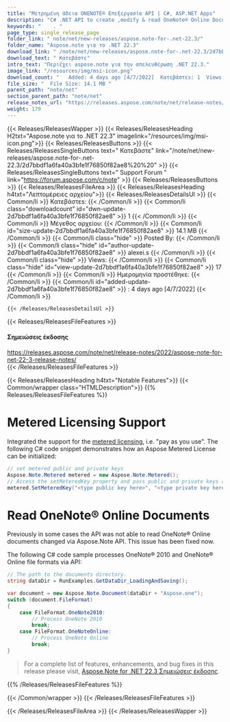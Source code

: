 ```yaml
---
title: "Μετρημένη άδεια ONENOTE® Επεξεργασία API | C#, ASP.NET Apps"
description: "C# .NET API to create ,modify & read OneNote® Online Documents with the option of metered licensing, i.e. pay as you use monthly billing instead of upfront."
keywords: "    . "
page_type: single_release_page
folder_link: " note/net/new-releases/aspose.note-for-.net-22.3/"
folder_name: "Aspose.note για το .NET 22.3"
download_link: " /note/net/new-releases/aspose.note-for-.net-22.3/2d7bbdf1a6fa40a3bfe1f76850f82ae8"
download_text: " Κατεβάστε"
intro_text: "Περιέχει aspose.note για την απελευθέρωση .NET 22.3."
image_link: "/resources/img/msi-icon.png"
download_count: "   Added: 4 days ago [4/7/2022]  Κατεβάστεs: 1  Views: 16"
file_size: "  File Size: 14.1 MB "
parent_path: "note/net"
section_parent_path: "note/net"
release_notes_url: "https://releases.aspose.com/note/net/release-notes/2022/aspose-note-for-net-22-3-release-notes/"
weight: 179
---
```


{{< Releases/ReleasesWapper >}}
{{< Releases/ReleasesHeading H2txt="Aspose.note για το .NET 22.3" imagelink="/resources/img/msi-icon.png">}}
{{< Releases/ReleasesButtons >}}
{{< Releases/ReleasesSingleButtons text=" Κατεβάστε" link="/note/net/new-releases/aspose.note-for-.net-22.3/2d7bbdf1a6fa40a3bfe1f76850f82ae8%20%20" >}}
{{< Releases/ReleasesSingleButtons text=" Support Forum " link="https://forum.aspose.com/c/note" >}}
{{< Releases/ReleasesButtons >}}
{{< Releases/ReleasesFileArea >}}
{{< Releases/ReleasesHeading h4txt="Λεπτομέρειες αρχείου">}}
{{< Releases/ReleasesDetailsUl >}}
{{< Common/li  >}} Κατεβάστεs: {{< /Common/li >}}
{{< Common/li class="downloadcount" id="dwn-update-2d7bbdf1a6fa40a3bfe1f76850f82ae8" >}} 1 {{< /Common/li >}}
{{< Common/li  >}} Μέγεθος αρχείου: {{< /Common/li >}}
{{< Common/li id="size-update-2d7bbdf1a6fa40a3bfe1f76850f82ae8" >}} 14.1 MB {{< /Common/li >}}
{{< Common/li  class="hide" >}} Posted By: {{< /Common/li >}}
{{< Common/li class="hide" id="author-update-2d7bbdf1a6fa40a3bfe1f76850f82ae8" >}} alexei.s {{< /Common/li >}}
{{< Common/li class="hide"  >}} Views: {{< /Common/li >}}
{{< Common/li class="hide" id="view-update-2d7bbdf1a6fa40a3bfe1f76850f82ae8" >}} 17 {{< /Common/li >}}
{{< Common/li  >}} Ημερομηνία προστέθηκε: {{< /Common/li >}}
{{< Common/li id="added-update-2d7bbdf1a6fa40a3bfe1f76850f82ae8" >}} : 4 days ago [4/7/2022] {{< /Common/li >}}

    {{< /Releases/ReleasesDetailsUl >}}

{{< Releases/ReleasesFileFeatures >}}
<h4>Σημειώσεις έκδοσης</h4><div><a href="https://releases.aspose.com/note/net/release-notes/2022/aspose-note-for-net-22-3-release-notes/">https://releases.aspose.com/note/net/release-notes/2022/aspose-note-for-net-22-3-release-notes/</a></div>
{{< /Releases/ReleasesFileFeatures >}}

{{< Releases/ReleasesHeading h4txt="Notable Features">}}
{{< Common/wrapper class="HTMLDescription">}}
{{% Releases/ReleasesFileFeatures %}}

# Metered Licensing Support

Integrated the support for the [metered licensing](https://purchase.aspose.com/faqs/licensing/metered), i.e. "pay as you use". The following C# code snippet demonstrates how an Aspose Metered License can be initialized:

```csharp
// set metered public and private keys
Aspose.Note.Metered metered = new Aspose.Note.Metered();
// Access the setMeteredKey property and pass public and private keys as parameters
metered.SetMeteredKey("<type public key here>", "<type private key here>");
```

# Read OneNote&reg; Online Documents

Previously in some cases the API was not able to read OneNote&reg; Online documents changed via Aspose.Note API. This issue has been fixed now.

The following C# code sample processes OneNote&reg; 2010 and OneNote&reg; Online file formats via API:

```csharp
// The path to the documents directory.
string dataDir = RunExamples.GetDataDir_LoadingAndSaving();

var document = new Aspose.Note.Document(dataDir + "Aspose.one");
switch (document.FileFormat)
{
    case FileFormat.OneNote2010:
        // Process OneNote 2010
        break;
    case FileFormat.OneNoteOnline:
        // Process OneNote Online
        break;
}
```

> For a complete list of features, enhancements, and bug fixes in this release please visit, [Aspose.Note for .NET 22.3 Σημειώσεις έκδοσης](https://releases.aspose.com/note/net/release-notes/2022/aspose-note-for-net-22-3-release-notes/).

{{% /Releases/ReleasesFileFeatures %}}

{{< /Common/wrapper >}}
{{< /Releases/ReleasesFileFeatures >}}

{{< /Releases/ReleasesFileArea >}}
{{< /Releases/ReleasesWapper >}}
